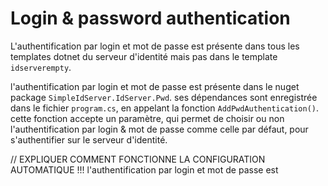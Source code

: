 # Login & password authentication

L'authentification par login et mot de passe est présente dans tous les templates dotnet du serveur d'identité mais pas dans le template `idserverempty`.

l'authentification par login et mot de passe est présente dans le nuget package `SimpleIdServer.IdServer.Pwd`.
ses dépendances sont enregistrée dans le fichier `program.cs`, en appelant la fonction  `AddPwdAuthentication()`.
cette fonction accepte un paramètre, qui permet de choisir ou non l'authentification par login & mot de passe comme celle par défaut, pour s'authentifier sur le serveur d'identité.

// EXPLIQUER COMMENT FONCTIONNE LA CONFIGURATION AUTOMATIQUE !!!
l'authentification par login et mot de passe est 
